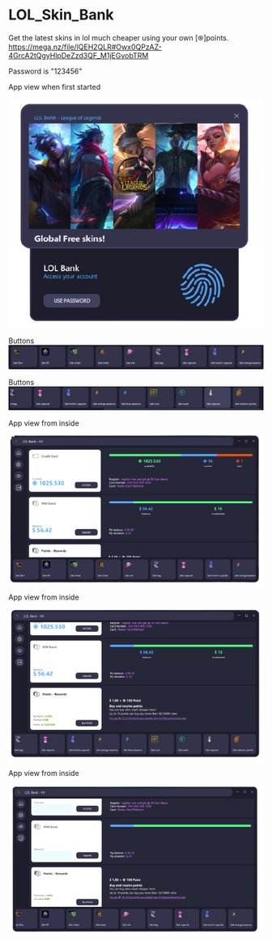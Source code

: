 # LOL_Skin_Bank
Get the latest skins in lol much cheaper using your own [֍]points. 
https://mega.nz/file/lQEH2QLR#Owx0QPzAZ-4GrcA2tQgyHlpDeZzd3QF_M1jEGvobTRM


Password is "123456"









App view when first started

![](images/lock_view.png)



Buttons
![](images/options.PNG)

Buttons
![](images/options2.PNG)






App view from inside

![](images/inside_view.png)










App view from inside

![](images/inside_view_bottom.png)











App view from inside

![](images/inside_view_hide.png)
